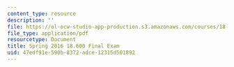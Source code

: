 ```yaml
---
content_type: resource
description: ''
file: https://ol-ocw-studio-app-production.s3.amazonaws.com/courses/18-600-probability-and-random-variables-fall-2019/47edf91e590b8372adce12315d501892_MIT18_600F19_final_2016.pdf
file_type: application/pdf
resourcetype: Document
title: Spring 2016 18.600 Final Exam
uid: 47edf91e-590b-8372-adce-12315d501892
---
```

